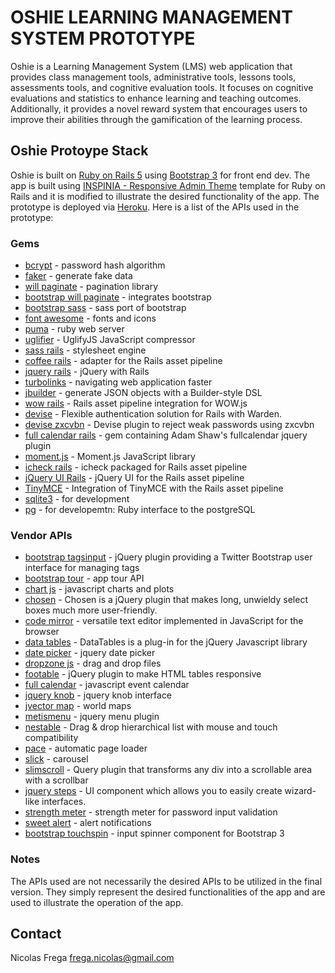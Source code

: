 # OSHIE LEARNING MANAGEMENT SYSTEM PROTOTYPE

Oshie is a Learning Management System (LMS) web application that provides class
management tools, administrative tools, lessons tools, assessments tools, and
cognitive evaluation tools. It focuses on cognitive evaluations and statistics
to enhance learning and teaching outcomes. Additionally, it provides a novel reward
system that encourages users to improve their abilities through the gamification of
the learning process.

## Oshie Protoype Stack

Oshie is built on [Ruby on Rails 5](http://rubyonrails.org/) using
[Bootstrap 3](http://getbootstrap.com/) for front end dev. The app is built using
[INSPINIA - Responsive Admin Theme](https://wrapbootstrap.com/theme/inspinia-responsive-admin-theme-WB0R5L90S)
template for Ruby on Rails and it is modified to illustrate the desired functionality
of the app. The prototype is deployed via [Heroku](http://heroku.com).
Here is a list of the APIs used in the prototype:

### Gems

* [bcrypt](https://github.com/codahale/bcrypt-ruby) - password hash algorithm
* [faker](https://github.com/stympy/faker) - generate fake data
* [will paginate](https://github.com/mislav/will_paginate) - pagination library
* [bootstrap will paginate](https://github.com/bootstrap-ruby/will_paginate-bootstrap) - integrates bootstrap
* [bootstrap sass](https://github.com/twbs/bootstrap-sass) - sass port of bootstrap
* [font awesome](https://github.com/bokmann/font-awesome-rails) - fonts and icons
* [puma](https://github.com/puma/puma) - ruby web server
* [uglifier](https://github.com/lautis/uglifier) - UglifyJS JavaScript compressor
* [sass rails](https://github.com/rails/sass-rails) - stylesheet engine
* [coffee rails](https://github.com/rails/coffee-rails) - adapter for the Rails asset pipeline
* [jquery rails](https://github.com/rails/jquery-rails) - jQuery with Rails
* [turbolinks](https://github.com/turbolinks/turbolinks) - navigating web application faster
* [jbuilder](https://github.com/rails/jbuilder) - generate JSON objects with a Builder-style DSL
* [wow rails](https://github.com/railslauncher/wow-rails) - Rails asset pipeline integration for WOW.js
* [devise](https://github.com/plataformatec/devise) - Flexible authentication solution for Rails with Warden.
* [devise zxcvbn](https://github.com/bitzesty/devise_zxcvbn) - Devise plugin to reject weak passwords using zxcvbn
* [full calendar rails](https://github.com/bokmann/fullcalendar-rails) - gem containing Adam Shaw's fullcalendar jquery plugin
* [moment.js](https://github.com/derekprior/momentjs-rails) - Moment.js JavaScript library
* [icheck rails](https://github.com/cubus/icheck-rails) - icheck packaged for Rails asset pipeline
* [jQuery UI Rails](https://github.com/jquery-ui-rails/jquery-ui-rails) - jQuery UI for the Rails asset pipeline
* [TinyMCE](https://github.com/spohlenz/tinymce-rails) - Integration of TinyMCE with the Rails asset pipeline
* [sqlite3](https://www.sqlite.org/) - for development
* [pg](https://rubygems.org/gems/pg/versions/0.18.4) - for developemtn: Ruby interface to the postgreSQL

### Vendor APIs

* [bootstrap tagsinput](https://bootstrap-tagsinput.github.io/bootstrap-tagsinput/examples/) - jQuery plugin providing a Twitter Bootstrap user interface for managing tags
* [bootstrap tour](http://bootstraptour.com/) - app tour API
* [chart js](http://www.chartjs.org/) - javascript charts and plots
* [chosen](https://harvesthq.github.io/chosen/) - Chosen is a jQuery plugin that makes long, unwieldy select boxes much more user-friendly.
* [code mirror](https://codemirror.net/) - versatile text editor implemented in JavaScript for the browser
* [data tables](https://datatables.net/) - DataTables is a plug-in for the jQuery Javascript library
* [date picker](https://jqueryui.com/datepicker/) - jquery date picker
* [dropzone js](http://www.dropzonejs.com/) - drag and drop files
* [footable](https://github.com/fooplugins/FooTable) - jQuery plugin to make HTML tables responsive
* [full calendar](https://fullcalendar.io/) - javascript event calendar
* [jquery knob](http://anthonyterrien.com/knob/) - jquery knob interface
* [jvector map](http://jvectormap.com/) - world maps
* [metismenu](https://github.com/onokumus/metismenu#demo) - jquery menu plugin
* [nestable](https://github.com/dbushell/Nestable) - Drag & drop hierarchical list with mouse and touch compatibility
* [pace](http://github.hubspot.com/pace/docs/welcome/) - automatic page loader
* [slick](http://kenwheeler.github.io/slick/) - carousel
* [slimscroll](https://github.com/rochal/jQuery-slimScroll) - Query plugin that transforms any div into a scrollable area with a scrollbar
* [jquery steps](http://www.jquery-steps.com/GettingStarted) - UI component which allows you to easily create wizard-like interfaces.
* [strength meter](https://github.com/kartik-v/strength-meter) - strength meter for password input validation
* [sweet alert](http://t4t5.github.io/sweetalert/) - alert notifications
* [bootstrap touchspin](http://www.virtuosoft.eu/code/bootstrap-touchspin/) - input spinner component for Bootstrap 3

### Notes

The APIs used are not necessarily the desired APIs to be utilized in the final version.
They simply represent the desired functionalities of the app and are used to illustrate
the operation of the app.


## Contact

Nicolas Frega
frega.nicolas@gmail.com
